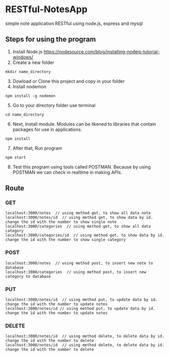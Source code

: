 # RESTful-NotesApp
simple note application RESTful using node.js, express and mysql

## Steps for using the program
1. Install Node.js
https://nodesource.com/blog/installing-nodejs-tutorial-windows/
2. Create a new folder
```
mkdir name_directory
```
3. Dowload or Clone this project and copy in your folder
4. Install nodemon
```
npm install -g nodemon
```
5. Go to your directory folder use terminal
```
cd name_directory
```
6. Next, Install module. Modules can be likened to libraries that contain packages for use in applications.
```
npm install
```
7. After that, Run program
```
npm start
```
8. Test this program using tools called POSTMAN. Because by using POSTMAN we can check in realtime in making APIs.

## Route
### GET
```
localhost:3000/notes  // using method get, to show all data note
localhost:3000/notes/id  // using method get, to show data by id. change the id with the number to show single note
localhost:3000/categories  // using method get, to show all data category
localhost:3000/categories/id  // using method get, to show data by id. change the id with the number to show single category
```
### POST
```
localhost:3000/notes  // using method post, to insert new note to database
localhost:3000/categories  // using method post, to insert new category to database
```
### PUT
```
localhost:3000/notes/id  // using method put, to update data by id. change the id with the number to update notes
localhost:3000/notes/id // using method put, to update data by id. change the id with the number to update notes
```
### DELETE
```
localhost:3000/notes/id  // using method delete, to delete data by id. change the id with the number to delete
localhost:3000/notes/id  // using method delete, to delete data by id. change the id with the number to delete
```
